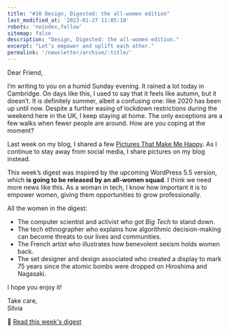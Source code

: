 ```yaml
---
title: "#10 Design, Digested: the all-women edition"
last_modified_at: '2023-01-27 11:05:18'
robots: 'noindex,follow'
sitemap: false
description: "Design, Digested: the all-women edition."
excerpt: "Let’s empower and uplift each other."
permalink: '/newsletter/archive/:title/'
---
```

Dear Friend,

I’m writing to you on a humid Sunday evening. It rained a lot today in Cambridge. On days like this, I used to say that it feels like autumn, but it doesn’t. It is definitely summer, albeit a confusing one: like 2020 has been up until now. Despite a further easing of lockdown restrictions during the weekend here in the UK, I keep staying at home. The only exceptions are a few walks when fewer people are around. How are you coping at the moment?

Last week on my blog, I shared a few [Pictures That Make Me Happy](https://silviamaggidesign.com/photography/pictures-that-make-me-happy/). As I continue to stay away from social media, I share pictures on my blog instead. 

This week’s digest was inspired by the upcoming WordPress 5.5 version, which **is going to be released by an all-women squad**. I think we need more news like this. As a woman in tech, I know how important it is to empower women, giving them opportunities to grow professionally. 

<p class="detached">All the women in the digest:</p>

<ul class="smd-ul">
  <li>The computer scientist and activist who got <em>Big Tech</em> to stand down.</li> 
  <li>The tech ethnographer who explains how algorithmic decision-making can become threats to our lives and communities.</li>
  <li>The French artist who illustrates how benevolent sexism holds women back.</li>
  <li>The set designer and design associated who created a display to mark 75 years since the atomic bombs were dropped on Hiroshima and Nagasaki.</li>
</ul>

I hope you enjoy it!

<p class="detached">Take care,<br>
Silvia</p>

<p class="detached">🔗 <a href="https://silviamaggidesign.com/design-digested/all-women-edition/">Read this week's digest</a></p>